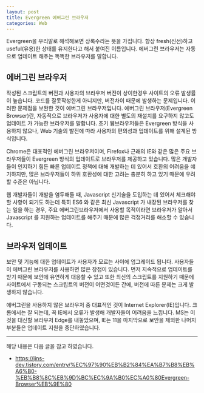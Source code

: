 ```yaml
---
layout: post
title: Evergreen 에버그린 브라우저
categories: Web
---
```


Evergreen을 우리말로 해석해보면 상록수라는 뜻을 가집니다. 항상 fresh(신선)하고 useful(유용)한 상태를 유지한다고 해서 붙여진 이름입니다. 에버그린 브라우저는 자동으로 업데이트 해주는 똑똑한 브라우저를 말합니다.

## 에버그린 브라우저

작성된 스크립트의 버전과 사용자의 브라우저 버전이 상이한경우 사이트의 오류 발생률이 높습니다. 코드를 잘못작성한게 아니지만, 버전차이 때문에 발생하는 문제입니다. 이러한 문제점을 보완한 것이 에버그린 브라우저입니다. 에버그린 브라우저(Evergreen Browser)란, 자동적으로 브라우저가 사용자에 대한 별도의 재설치를 요구하지 않고도 업데이트 가 가능한 브라우저를 말합니다. 초기 웹브라우저들은 Evergreen 방식을 사용하지 않으나, Web 기술의 발전에 따라 사용자의 편의성과 업데이트를 위해 설계된 방식입니다.

Chrome은 대표적인 에버그린 브라우저이며, Firefox나 근래의 IE와 같은 많은 주요 브라우저들이 Evergreen 방식의 업데이트로 브라우저를 제공하고 있습니다. 많은 개발자들이 인지하기 힘든 빠른 업데이트 정책에 대해 개발하는 데 있어서 호환의 어려움을 얘기하지만, 많은 브라우저들이 하위 호환성에 대한 고려는 충분히 하고 있기 때문에 우려할 수준은 아닙니다.

웹 개발자들이 개발을 염두해둘 때, Javascript 신기술을 도입하는 데 있어서 체크해야할 사항이 되기도 하는데 특히 ES6 와 같은 최신 Javascript 가 내장된 브라우저를 찾는 일을 하는 경우, 주요 에버그린브라우저에서 사용할 목적이라면 브라우저가 알아서 Javascript 를 지원하는 업데이트를 해주기 때문에 많은 걱정거리를 해소할 수 있습니다.

## 브라우저 업데이트

보안 및 기능에 대한 업데이트가 사용자가 모르는 사이에 업그레이드 됩니다. 사용자들이 에버그린 브라우저를 사용하면 많은 장점이 있습니다. 먼저 지속적으로 업데이트를 받기 때문에 보안에 유연하게 대응할 수 있고 또한 최신의 스크립트를 지원하기 때문에 사이트에서 구동되는 스크립트의 버전이 어떤것이든 간에, 버전에 따른 문제는 크게 발생하지 않습니다.

에버그린을 사용하지 않은 브라우저 중 대표적인 것이 Internet Explorer(IE)입니다. 크롬에서는 잘 되는데, 꼭 IE에서 오류가 발생해 개발자들이 어려움을 느낍니다. MS는 이것을 대신할 브라우저 Edge를 내놓았으며, IE는 11을 마지막으로 보안을 제외한 나머지 부분들은 업데이트 지원을 중단하였습니다.

---

해당 내용은 다음 글을 참고 하였습니다.

- https://jins-dev.tistory.com/entry/%EC%97%90%EB%B2%84%EA%B7%B8%EB%A6%B0-%EB%B8%8C%EB%9D%BC%EC%9A%B0%EC%A0%80Evergreen-Browser%EB%9E%80

